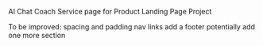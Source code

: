 AI Chat Coach Service page for Product Landing Page Project

To be improved:
spacing and padding
nav links
add a footer
potentially add one more section

